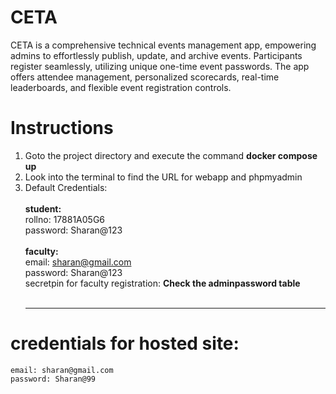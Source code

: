 # CETA

CETA is a comprehensive technical events management app, empowering admins to effortlessly publish, update, and archive events. Participants register seamlessly, utilizing unique one-time event passwords. The app offers attendee management, personalized scorecards, real-time leaderboards, and flexible event registration controls.

# Instructions
1) Goto the project directory and execute the command **docker compose up**
2) Look into the terminal to find the URL for webapp and phpmyadmin
3) Default Credentials:<br><br>
       **student:**<br>
            rollno: 17881A05G6<br>
            password: Sharan@123<br><br>
       **faculty:**<br>
            email: sharan@gmail.com<br>
            password: Sharan@123<br>
            secretpin for faculty registration: **Check the adminpassword table**<br><br><hr>

# credentials for hosted site:
    email: sharan@gmail.com
    password: Sharan@99
